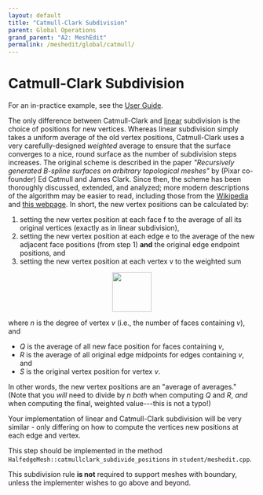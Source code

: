 ```yaml
---
layout: default
title: "Catmull-Clark Subdivision"
parent: Global Operations
grand_parent: "A2: MeshEdit"
permalink: /meshedit/global/catmull/
---
```


# Catmull-Clark Subdivision

For an in-practice example, see the [User Guide](/Scotty3D/guide/model_mode).

The only difference between Catmull-Clark and [linear](../linear) subdivision is the choice of positions for new vertices. Whereas linear subdivision simply takes a uniform average of the old vertex positions, Catmull-Clark uses a very carefully-designed _weighted_ average to ensure that the surface converges to a nice, round surface as the number of subdivision steps increases. The original scheme is described in the paper _"Recursively generated B-spline surfaces on arbitrary topological meshes"_ by (Pixar co-founder) Ed Catmull and James Clark. Since then, the scheme has been thoroughly discussed, extended, and analyzed; more modern descriptions of the algorithm may be easier to read, including those from the [Wikipedia](https://en.wikipedia.org/wiki/Catmull-Clark_subdivision_surface) and [this webpage](http://www.rorydriscoll.com/2008/08/01/catmull-clark-subdivision-the-basics/). In short, the new vertex positions can be calculated by:

1.  setting the new vertex position at each face f to the average of all its original vertices (exactly as in linear subdivision),
2.  setting the new vertex position at each edge e to the average of the new adjacent face positions (from step 1) **and** the original edge endpoint positions, and
3.  setting the new vertex position at each vertex v to the weighted sum


<center><img src="catmull_clark_positions.png" style="height:80px"></center>


where _n_ is the degree of vertex _v_ (i.e., the number of faces containing _v_), and

*   _Q_ is the average of all new face position for faces containing _v_,
*   _R_ is the average of all original edge midpoints for edges containing _v_, and
*   _S_ is the original vertex position for vertex _v_.

In other words, the new vertex positions are an "average of averages." (Note that you _will_ need to divide by _n_ _both_ when computing _Q_ and _R_, _and_ when computing the final, weighted value---this is not a typo!)

Your implementation of linear and Catmull-Clark subdivision will be very similar - only differing on how to compute the vertices new positions at each edge and vertex.

This step should be implemented in the method `HalfedgeMesh::catmullclark_subdivide_positions` in `student/meshedit.cpp`.

This subdivision rule **is not** required to support meshes with boundary, unless the implementer wishes to go above and beyond.
